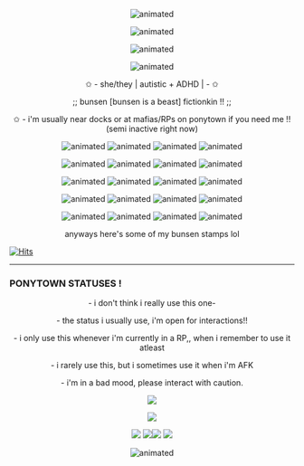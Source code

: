 <p align="center">
  <img src="https://64.media.tumblr.com/23b8f1a5eed68cc069a3deb19419d16f/97b51e36be483cf5-d8/s1280x1920/dd742616caad3a9e2443685e7b65fa9d9d13abbf.pnj" alt="animated" />  

<p align="center">
  <img src="https://files.catbox.moe/gv5n76.gif" alt="animated" />
</p>
  <p align="center">
<img src="https://files.catbox.moe/usxdeh.gif" alt="animated" />
</p>
<p align="center">
  <img src="https://64.media.tumblr.com/08c4c87a30da22f2de747e7efb3fcb2f/8ac72bb49761ea20-30/s1280x1920/79a4ec1f215c5b276b23f34dbad97dcda1634059.gifv" alt="animated" />  
</p>
<p align="center">
✩ - she/they | autistic + ADHD | - ✩
<p align="center">
;; bunsen [bunsen is a beast] fictionkin !! ;;
</p>
<p align="center">
✩ - i'm usually near docks or at mafias/RPs on ponytown if you need me !! (semi inactive right now)
</p>
<p align="center">
  <img src="https://i.imgur.com/gAsiDHa.gif" alt="animated" /> <img src="https://i.imgur.com/RvEE447.gif" alt="animated" /> <img src="https://i.imgur.com/CIpJM8q.gif" alt="animated" /> <img src="https://i.imgur.com/UY1FRvR.gif" alt="animated" />
</p>
<p align="center">
<img src="https://i.imgur.com/AHKtrmY.gif" alt="animated" /> <img src="https://i.imgur.com/odM7ujn.gif" alt="animated" /> <img src="https://i.imgur.com/E4Xfp0Q.gif" alt="animated" /> <img src="https://i.imgur.com/KBUBP3x.gif" alt="animated" />
</p>
<p align="center">
  <img src="https://i.imgur.com/aURm8OS.gif" alt="animated" /> <img src="https://i.imgur.com/WeWXTlG.gif" alt="animated" /> <img src="https://i.imgur.com/hKJ4g4v.gif" alt="animated" /> <img src="https://i.imgur.com/KHI58yc.gif" alt="animated" />
</p>
<p align="center">
  <img src="https://i.imgur.com/FAExL4k.gif" alt="animated" />   <img src="https://i.imgur.com/PIkGdM6.gif" alt="animated" />   <img src="https://i.imgur.com/BOMsilJ.gif" alt="animated" />   <img src="https://i.imgur.com/cOAxwy2.gif" alt="animated" />
</p>
<p align="center">
  <img src="https://i.imgur.com/Z4mQxkN.gif" alt="animated" /> <img src="https://i.imgur.com/AxdXzuU.gif" alt="animated" /> <img src="https://i.imgur.com/FjKv2cw.gif" alt="animated" /> <img src="https://i.imgur.com/zCQ3dZj.gif" alt="animated" />
</p>
<p align="center">
anyways here's some of my bunsen stamps lol
</p>

[![Hits](https://hits.seeyoufarm.com/api/count/incr/badge.svg?url=https%3A%2F%2Fgithub.com%2Fparaps&count_bg=%234363F3&title_bg=%23FF48E9&icon=&icon_color=%236383FF&title=hits&edge_flat=false)](https://hits.seeyoufarm.com)

___
### PONYTOWN STATUSES !
<p align="center">
   - i don't think i really use this one-
</p>
<p align="center">
   - the status i usually use, i'm open for interactions!!
</p>
<p align="center">
   - i only use this whenever i'm currently in a RP,, when i remember to use it atleast
</p>
<p align="center">
   - i rarely use this, but i sometimes use it when i'm AFK
</p>
<p align="center">
   - i'm in a bad mood, please interact with caution. 
</p>
<p align="center">
<img src="https://64.media.tumblr.com/91f25958294309deff7b1a3e5dd62426/f49d6b66a0a6f381-59/s400x600/62f21cd90436d53fbab4f6d5cb2b56897c5992a0.pnj"/>
</p>

<p align="center">
 <img src="https://i.imgur.com/WttVLxp.png"/>
</p>
<p align="center">
<img src="https://pix.crd.co/assets/images/gallery08/51792668.gif"/> <img src="https://xyz.crd.co/assets/images/gallery02/e35631ec.gif"/><img src="https://xyz.crd.co/assets/images/gallery02/b38bba44.gif"/> <img src="https://goldenkamuy.crd.co/assets/images/gallery22/f5aa100e.gif"/>
</p>

<p align="center">
  <img src="https://64.media.tumblr.com/68d9e1ed634a751a9080a20fe5348da8/97b51e36be483cf5-94/s1280x1920/ab570358552bb257b2a76bb022411badbed6c87f.pnj" alt="animated" />  
</p>
